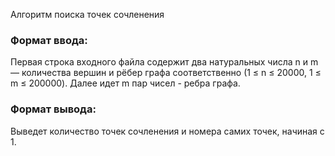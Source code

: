 Алгоритм поиска точек сочленения

### Формат ввода:
Первая строка входного файла содержит два натуральных числа n и m — количества вершин и рёбер графа соответственно (1 ≤ n ≤ 20000, 1 ≤ m ≤ 200000). Далее идет m пар чисел - ребра графа.

### Формат вывода:
Выведет количество точек сочленения и номера самих точек, начиная с 1.
